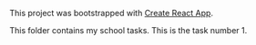 This project was bootstrapped with [Create React App](https://github.com/facebook/create-react-app).

This folder contains my school tasks. This is the task number 1.

